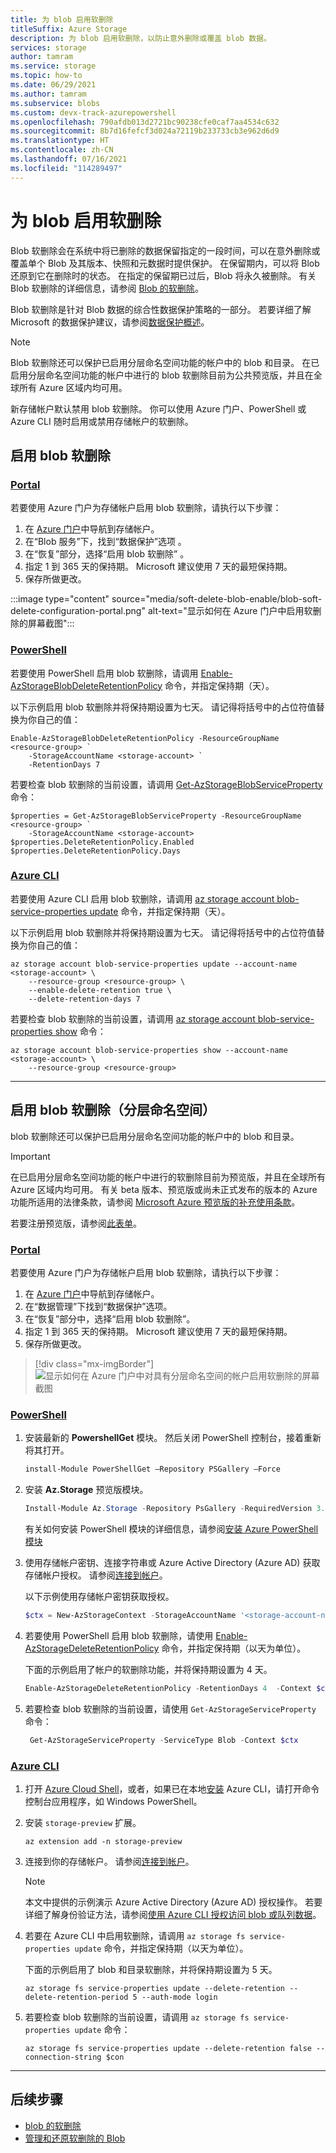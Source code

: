 ```yaml
---
title: 为 blob 启用软删除
titleSuffix: Azure Storage
description: 为 blob 启用软删除，以防止意外删除或覆盖 blob 数据。
services: storage
author: tamram
ms.service: storage
ms.topic: how-to
ms.date: 06/29/2021
ms.author: tamram
ms.subservice: blobs
ms.custom: devx-track-azurepowershell
ms.openlocfilehash: 790afdb013d2721bc90238cfe0caf7aa4534c632
ms.sourcegitcommit: 8b7d16fefcf3d024a72119b233733cb3e962d6d9
ms.translationtype: HT
ms.contentlocale: zh-CN
ms.lasthandoff: 07/16/2021
ms.locfileid: "114289497"
---
```

# <a name="enable-soft-delete-for-blobs"></a>为 blob 启用软删除

Blob 软删除会在系统中将已删除的数据保留指定的一段时间，可以在意外删除或覆盖单个 Blob 及其版本、快照和元数据时提供保护。 在保留期内，可以将 Blob 还原到它在删除时的状态。 在指定的保留期已过后，Blob 将永久被删除。 有关 Blob 软删除的详细信息，请参阅 [Blob 的软删除](soft-delete-blob-overview.md)。

Blob 软删除是针对 Blob 数据的综合性数据保护策略的一部分。 若要详细了解 Microsoft 的数据保护建议，请参阅[数据保护概述](data-protection-overview.md)。

> [!NOTE]
> Blob 软删除还可以保护已启用分层命名空间功能的帐户中的 blob 和目录。 在已启用分层命名空间功能的帐户中进行的 blob 软删除目前为公共预览版，并且在全球所有 Azure 区域内均可用。 

新存储帐户默认禁用 blob 软删除。 你可以使用 Azure 门户、PowerShell 或 Azure CLI 随时启用或禁用存储帐户的软删除。

## <a name="enable-blob-soft-delete"></a>启用 blob 软删除

### <a name="portal"></a>[Portal](#tab/azure-portal)

若要使用 Azure 门户为存储帐户启用 blob 软删除，请执行以下步骤：

1. 在 [Azure 门户](https://portal.azure.com/)中导航到存储帐户。
1. 在“Blob 服务”下，找到“数据保护”选项 。
1. 在“恢复”部分，选择“启用 blob 软删除” 。
1. 指定 1 到 365 天的保持期。 Microsoft 建议使用 7 天的最短保持期。
1. 保存所做更改。

:::image type="content" source="media/soft-delete-blob-enable/blob-soft-delete-configuration-portal.png" alt-text="显示如何在 Azure 门户中启用软删除的屏幕截图":::

### <a name="powershell"></a>[PowerShell](#tab/azure-powershell)

若要使用 PowerShell 启用 blob 软删除，请调用 [Enable-AzStorageBlobDeleteRetentionPolicy](/powershell/module/az.storage/enable-azstorageblobdeleteretentionpolicy) 命令，并指定保持期（天）。

以下示例启用 blob 软删除并将保持期设置为七天。 请记得将括号中的占位符值替换为你自己的值：

```azurepowershell
Enable-AzStorageBlobDeleteRetentionPolicy -ResourceGroupName <resource-group> `
    -StorageAccountName <storage-account> `
    -RetentionDays 7
```

若要检查 blob 软删除的当前设置，请调用 [Get-AzStorageBlobServiceProperty](/powershell/module/az.storage/get-azstorageblobserviceproperty) 命令：

```azurepowershell
$properties = Get-AzStorageBlobServiceProperty -ResourceGroupName <resource-group> `
    -StorageAccountName <storage-account>
$properties.DeleteRetentionPolicy.Enabled
$properties.DeleteRetentionPolicy.Days
```

### <a name="azure-cli"></a>[Azure CLI](#tab/azure-CLI)

若要使用 Azure CLI 启用 blob 软删除，请调用 [az storage account blob-service-properties update](/cli/azure/storage/account/blob-service-properties#az_storage_account_blob_service_properties_update) 命令，并指定保持期（天）。

以下示例启用 blob 软删除并将保持期设置为七天。 请记得将括号中的占位符值替换为你自己的值：

```azurecli-interactive
az storage account blob-service-properties update --account-name <storage-account> \
    --resource-group <resource-group> \
    --enable-delete-retention true \
    --delete-retention-days 7
```

若要检查 blob 软删除的当前设置，请调用 [az storage account blob-service-properties show](/cli/azure/storage/account/blob-service-properties#az_storage_account_blob_service_properties_show) 命令：

```azurecli-interactive
az storage account blob-service-properties show --account-name <storage-account> \
    --resource-group <resource-group>
```

---

## <a name="enable-blob-soft-delete-hierarchical-namespace"></a>启用 blob 软删除（分层命名空间）

blob 软删除还可以保护已启用分层命名空间功能的帐户中的 blob 和目录。 

> [!IMPORTANT]
> 在已启用分层命名空间功能的帐户中进行的软删除目前为预览版，并且在全球所有 Azure 区域内均可用。
> 有关 beta 版本、预览版或尚未正式发布的版本的 Azure 功能所适用的法律条款，请参阅 [Microsoft Azure 预览版的补充使用条款](https://azure.microsoft.com/support/legal/preview-supplemental-terms/)。
>
>
> 若要注册预览版，请参阅[此表单](https://forms.office.com/Pages/ResponsePage.aspx?id=v4j5cvGGr0GRqy180BHbR4mEEwKhLjlBjU3ziDwLH-pUOVRVOUpDRUtHVUtDUUtMVTZUR0tUMjZWNy4u)。

<a id="enable-blob-soft-delete-hierarchical-namespace"></a>

### <a name="portal"></a>[Portal](#tab/azure-portal)

若要使用 Azure 门户为存储帐户启用 blob 软删除，请执行以下步骤：

1. 在 [Azure 门户](https://portal.azure.com/)中导航到存储帐户。
1. 在“数据管理”下找到“数据保护”选项。
1. 在“恢复”部分中，选择“启用 blob 软删除”。
1. 指定 1 到 365 天的保持期。 Microsoft 建议使用 7 天的最短保持期。
1. 保存所做更改。

> [!div class="mx-imgBorder"]
> ![显示如何在 Azure 门户中对具有分层命名空间的帐户启用软删除的屏幕截图](./media/soft-delete-blob-enable/blob-soft-delete-configuration-portal-hierarchical-namespace.png)

### <a name="powershell"></a>[PowerShell](#tab/azure-powershell)

1. 安装最新的 **PowershellGet** 模块。 然后关闭 PowerShell 控制台，接着重新将其打开。

    ```powershell
    install-Module PowerShellGet –Repository PSGallery –Force 
    ```

2.  安装 **Az.Storage** 预览版模块。

    ```powershell
    Install-Module Az.Storage -Repository PsGallery -RequiredVersion 3.7.1-preview -AllowClobber -AllowPrerelease -Force
    ```
    有关如何安装 PowerShell 模块的详细信息，请参阅[安装 Azure PowerShell 模块](/powershell/azure/install-az-ps)

3. 使用存储帐户密钥、连接字符串或 Azure Active Directory (Azure AD) 获取存储帐户授权。 请参阅[连接到帐户](data-lake-storage-directory-file-acl-powershell.md#connect-to-the-account)。

   以下示例使用存储帐户密钥获取授权。

   ```powershell
   $ctx = New-AzStorageContext -StorageAccountName '<storage-account-name>' -StorageAccountKey '<storage-account-key>'
   ```

4. 若要使用 PowerShell 启用 blob 软删除，请使用 [Enable-AzStorageDeleteRetentionPolicy](/powershell/module/az.storage/enable-azstoragedeleteretentionpolicy) 命令，并指定保持期（以天为单位）。

   下面的示例启用了帐户的软删除功能，并将保持期设置为 4 天。 

   ```powershell
   Enable-AzStorageDeleteRetentionPolicy -RetentionDays 4  -Context $ctx
   ```
5. 若要检查 blob 软删除的当前设置，请使用 `Get-AzStorageServiceProperty` 命令：

   ```powershell
    Get-AzStorageServiceProperty -ServiceType Blob -Context $ctx
   ```

### <a name="azure-cli"></a>[Azure CLI](#tab/azure-CLI)

1. 打开 [Azure Cloud Shell](../../cloud-shell/overview.md)，或者，如果已在本地[安装](/cli/azure/install-azure-cli) Azure CLI，请打开命令控制台应用程序，如 Windows PowerShell。

2. 安装 `storage-preview` 扩展。

   ```azurecli
   az extension add -n storage-preview
   ```
3. 连接到你的存储帐户。 请参阅[连接到帐户](data-lake-storage-directory-file-acl-cli.md#connect-to-the-account)。

   > [!NOTE]
   > 本文中提供的示例演示 Azure Active Directory (Azure AD) 授权操作。 若要详细了解身份验证方法，请参阅[使用 Azure CLI 授权访问 blob 或队列数据](./authorize-data-operations-cli.md)。
 
4. 若要在 Azure CLI 中启用软删除，请调用 `az storage fs service-properties update` 命令，并指定保持期（以天为单位）。

   下面的示例启用了 blob 和目录软删除，并将保持期设置为 5 天。 

   ```azurecli
   az storage fs service-properties update --delete-retention --delete-retention-period 5 --auth-mode login
   ```

5. 若要检查 blob 软删除的当前设置，请调用 `az storage fs service-properties update` 命令：

   ```azurecli
   az storage fs service-properties update --delete-retention false --connection-string $con
   ```

---

## <a name="next-steps"></a>后续步骤

- [blob 的软删除](soft-delete-blob-overview.md)
- [管理和还原软删除的 Blob](soft-delete-blob-manage.md)